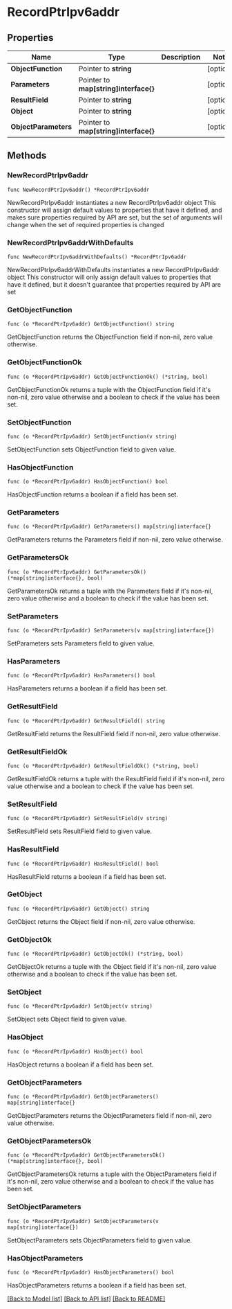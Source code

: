 # RecordPtrIpv6addr

## Properties

Name | Type | Description | Notes
------------ | ------------- | ------------- | -------------
**ObjectFunction** | Pointer to **string** |  | [optional] 
**Parameters** | Pointer to **map[string]interface{}** |  | [optional] 
**ResultField** | Pointer to **string** |  | [optional] 
**Object** | Pointer to **string** |  | [optional] 
**ObjectParameters** | Pointer to **map[string]interface{}** |  | [optional] 

## Methods

### NewRecordPtrIpv6addr

`func NewRecordPtrIpv6addr() *RecordPtrIpv6addr`

NewRecordPtrIpv6addr instantiates a new RecordPtrIpv6addr object
This constructor will assign default values to properties that have it defined,
and makes sure properties required by API are set, but the set of arguments
will change when the set of required properties is changed

### NewRecordPtrIpv6addrWithDefaults

`func NewRecordPtrIpv6addrWithDefaults() *RecordPtrIpv6addr`

NewRecordPtrIpv6addrWithDefaults instantiates a new RecordPtrIpv6addr object
This constructor will only assign default values to properties that have it defined,
but it doesn't guarantee that properties required by API are set

### GetObjectFunction

`func (o *RecordPtrIpv6addr) GetObjectFunction() string`

GetObjectFunction returns the ObjectFunction field if non-nil, zero value otherwise.

### GetObjectFunctionOk

`func (o *RecordPtrIpv6addr) GetObjectFunctionOk() (*string, bool)`

GetObjectFunctionOk returns a tuple with the ObjectFunction field if it's non-nil, zero value otherwise
and a boolean to check if the value has been set.

### SetObjectFunction

`func (o *RecordPtrIpv6addr) SetObjectFunction(v string)`

SetObjectFunction sets ObjectFunction field to given value.

### HasObjectFunction

`func (o *RecordPtrIpv6addr) HasObjectFunction() bool`

HasObjectFunction returns a boolean if a field has been set.

### GetParameters

`func (o *RecordPtrIpv6addr) GetParameters() map[string]interface{}`

GetParameters returns the Parameters field if non-nil, zero value otherwise.

### GetParametersOk

`func (o *RecordPtrIpv6addr) GetParametersOk() (*map[string]interface{}, bool)`

GetParametersOk returns a tuple with the Parameters field if it's non-nil, zero value otherwise
and a boolean to check if the value has been set.

### SetParameters

`func (o *RecordPtrIpv6addr) SetParameters(v map[string]interface{})`

SetParameters sets Parameters field to given value.

### HasParameters

`func (o *RecordPtrIpv6addr) HasParameters() bool`

HasParameters returns a boolean if a field has been set.

### GetResultField

`func (o *RecordPtrIpv6addr) GetResultField() string`

GetResultField returns the ResultField field if non-nil, zero value otherwise.

### GetResultFieldOk

`func (o *RecordPtrIpv6addr) GetResultFieldOk() (*string, bool)`

GetResultFieldOk returns a tuple with the ResultField field if it's non-nil, zero value otherwise
and a boolean to check if the value has been set.

### SetResultField

`func (o *RecordPtrIpv6addr) SetResultField(v string)`

SetResultField sets ResultField field to given value.

### HasResultField

`func (o *RecordPtrIpv6addr) HasResultField() bool`

HasResultField returns a boolean if a field has been set.

### GetObject

`func (o *RecordPtrIpv6addr) GetObject() string`

GetObject returns the Object field if non-nil, zero value otherwise.

### GetObjectOk

`func (o *RecordPtrIpv6addr) GetObjectOk() (*string, bool)`

GetObjectOk returns a tuple with the Object field if it's non-nil, zero value otherwise
and a boolean to check if the value has been set.

### SetObject

`func (o *RecordPtrIpv6addr) SetObject(v string)`

SetObject sets Object field to given value.

### HasObject

`func (o *RecordPtrIpv6addr) HasObject() bool`

HasObject returns a boolean if a field has been set.

### GetObjectParameters

`func (o *RecordPtrIpv6addr) GetObjectParameters() map[string]interface{}`

GetObjectParameters returns the ObjectParameters field if non-nil, zero value otherwise.

### GetObjectParametersOk

`func (o *RecordPtrIpv6addr) GetObjectParametersOk() (*map[string]interface{}, bool)`

GetObjectParametersOk returns a tuple with the ObjectParameters field if it's non-nil, zero value otherwise
and a boolean to check if the value has been set.

### SetObjectParameters

`func (o *RecordPtrIpv6addr) SetObjectParameters(v map[string]interface{})`

SetObjectParameters sets ObjectParameters field to given value.

### HasObjectParameters

`func (o *RecordPtrIpv6addr) HasObjectParameters() bool`

HasObjectParameters returns a boolean if a field has been set.


[[Back to Model list]](../README.md#documentation-for-models) [[Back to API list]](../README.md#documentation-for-api-endpoints) [[Back to README]](../README.md)


